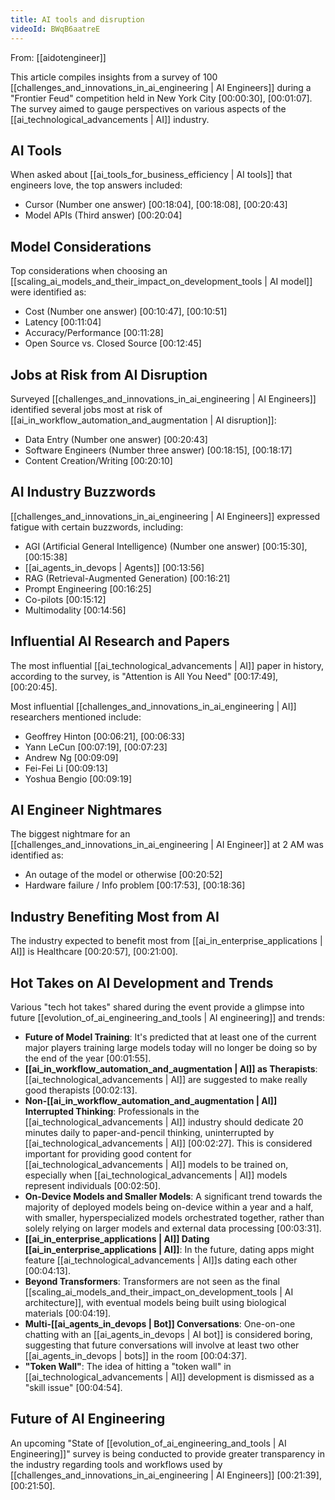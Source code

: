 ```yaml
---
title: AI tools and disruption
videoId: BWqB6aatreE
---
```


From: [[aidotengineer]] <br/> 

This article compiles insights from a survey of 100 [[challenges_and_innovations_in_ai_engineering | AI Engineers]] during a "Frontier Feud" competition held in New York City <a class="yt-timestamp" data-t="00:00:30">[00:00:30]</a>, <a class="yt-timestamp" data-t="00:01:07">[00:01:07]</a>. The survey aimed to gauge perspectives on various aspects of the [[ai_technological_advancements | AI]] industry.

## AI Tools

When asked about [[ai_tools_for_business_efficiency | AI tools]] that engineers love, the top answers included:
*   Cursor (Number one answer) <a class="yt-timestamp" data-t="00:18:04">[00:18:04]</a>, <a class="yt-timestamp" data-t="00:18:08">[00:18:08]</a>, <a class="yt-timestamp" data-t="00:20:43">[00:20:43]</a>
*   Model APIs (Third answer) <a class="yt-timestamp" data-t="00:20:04">[00:20:04]</a>

## Model Considerations

Top considerations when choosing an [[scaling_ai_models_and_their_impact_on_development_tools | AI model]] were identified as:
*   Cost (Number one answer) <a class="yt-timestamp" data-t="00:10:47">[00:10:47]</a>, <a class="yt-timestamp" data-t="00:10:51">[00:10:51]</a>
*   Latency <a class="yt-timestamp" data-t="00:11:04">[00:11:04]</a>
*   Accuracy/Performance <a class="yt-timestamp" data-t="00:11:28">[00:11:28]</a>
*   Open Source vs. Closed Source <a class="yt-timestamp" data-t="00:12:45">[00:12:45]</a>

## Jobs at Risk from AI Disruption

Surveyed [[challenges_and_innovations_in_ai_engineering | AI Engineers]] identified several jobs most at risk of [[ai_in_workflow_automation_and_augmentation | AI disruption]]:
*   Data Entry (Number one answer) <a class="yt-timestamp" data-t="00:20:43">[00:20:43]</a>
*   Software Engineers (Number three answer) <a class="yt-timestamp" data-t="00:18:15">[00:18:15]</a>, <a class="yt-timestamp" data-t="00:18:17">[00:18:17]</a>
*   Content Creation/Writing <a class="yt-timestamp" data-t="00:20:10">[00:20:10]</a>

## AI Industry Buzzwords

[[challenges_and_innovations_in_ai_engineering | AI Engineers]] expressed fatigue with certain buzzwords, including:
*   AGI (Artificial General Intelligence) (Number one answer) <a class="yt-timestamp" data-t="00:15:30">[00:15:30]</a>, <a class="yt-timestamp" data-t="00:15:38">[00:15:38]</a>
*   [[ai_agents_in_devops | Agents]] <a class="yt-timestamp" data-t="00:13:56">[00:13:56]</a>
*   RAG (Retrieval-Augmented Generation) <a class="yt-timestamp" data-t="00:16:21">[00:16:21]</a>
*   Prompt Engineering <a class="yt-timestamp" data-t="00:16:25">[00:16:25]</a>
*   Co-pilots <a class="yt-timestamp" data-t="00:15:12">[00:15:12]</a>
*   Multimodality <a class="yt-timestamp" data-t="00:14:56">[00:14:56]</a>

## Influential AI Research and Papers

The most influential [[ai_technological_advancements | AI]] paper in history, according to the survey, is "Attention is All You Need" <a class="yt-timestamp" data-t="00:17:49">[00:17:49]</a>, <a class="yt-timestamp" data-t="00:20:45">[00:20:45]</a>.

Most influential [[challenges_and_innovations_in_ai_engineering | AI]] researchers mentioned include:
*   Geoffrey Hinton <a class="yt-timestamp" data-t="00:06:21">[00:06:21]</a>, <a class="yt-timestamp" data-t="00:06:33">[00:06:33]</a>
*   Yann LeCun <a class="yt-timestamp" data-t="00:07:19">[00:07:19]</a>, <a class="yt-timestamp" data-t="00:07:23">[00:07:23]</a>
*   Andrew Ng <a class="yt-timestamp" data-t="00:09:09">[00:09:09]</a>
*   Fei-Fei Li <a class="yt-timestamp" data-t="00:09:13">[00:09:13]</a>
*   Yoshua Bengio <a class="yt-timestamp" data-t="00:09:19">[00:09:19]</a>

## AI Engineer Nightmares

The biggest nightmare for an [[challenges_and_innovations_in_ai_engineering | AI Engineer]] at 2 AM was identified as:
*   An outage of the model or otherwise <a class="yt-timestamp" data-t="00:20:52">[00:20:52]</a>
*   Hardware failure / Info problem <a class="yt-timestamp" data-t="00:17:53">[00:17:53]</a>, <a class="yt-timestamp" data-t="00:18:36">[00:18:36]</a>

## Industry Benefiting Most from AI

The industry expected to benefit most from [[ai_in_enterprise_applications | AI]] is Healthcare <a class="yt-timestamp" data-t="00:20:57">[00:20:57]</a>, <a class="yt-timestamp" data-t="00:21:00">[00:21:00]</a>.

## Hot Takes on AI Development and Trends

Various "tech hot takes" shared during the event provide a glimpse into future [[evolution_of_ai_engineering_and_tools | AI engineering]] and trends:

*   **Future of Model Training**: It's predicted that at least one of the current major players training large models today will no longer be doing so by the end of the year <a class="yt-timestamp" data-t="00:01:55">[00:01:55]</a>.
*   **[[ai_in_workflow_automation_and_augmentation | AI]] as Therapists**: [[ai_technological_advancements | AI]] are suggested to make really good therapists <a class="yt-timestamp" data-t="00:02:13">[00:02:13]</a>.
*   **Non-[[ai_in_workflow_automation_and_augmentation | AI]] Interrupted Thinking**: Professionals in the [[ai_technological_advancements | AI]] industry should dedicate 20 minutes daily to paper-and-pencil thinking, uninterrupted by [[ai_technological_advancements | AI]] <a class="yt-timestamp" data-t="00:02:27">[00:02:27]</a>. This is considered important for providing good content for [[ai_technological_advancements | AI]] models to be trained on, especially when [[ai_technological_advancements | AI]] models represent individuals <a class="yt-timestamp" data-t="00:02:50">[00:02:50]</a>.
*   **On-Device Models and Smaller Models**: A significant trend towards the majority of deployed models being on-device within a year and a half, with smaller, hyperspecialized models orchestrated together, rather than solely relying on larger models and external data processing <a class="yt-timestamp" data-t="00:03:31">[00:03:31]</a>.
*   **[[ai_in_enterprise_applications | AI]] Dating [[ai_in_enterprise_applications | AI]]**: In the future, dating apps might feature [[ai_technological_advancements | AI]]s dating each other <a class="yt-timestamp" data-t="00:04:13">[00:04:13]</a>.
*   **Beyond Transformers**: Transformers are not seen as the final [[scaling_ai_models_and_their_impact_on_development_tools | AI architecture]], with eventual models being built using biological materials <a class="yt-timestamp" data-t="00:04:19">[00:04:19]</a>.
*   **Multi-[[ai_agents_in_devops | Bot]] Conversations**: One-on-one chatting with an [[ai_agents_in_devops | AI bot]] is considered boring, suggesting that future conversations will involve at least two other [[ai_agents_in_devops | bots]] in the room <a class="yt-timestamp" data-t="00:04:37">[00:04:37]</a>.
*   **"Token Wall"**: The idea of hitting a "token wall" in [[ai_technological_advancements | AI]] development is dismissed as a "skill issue" <a class="yt-timestamp" data-t="00:04:54">[00:04:54]</a>.

## Future of AI Engineering

An upcoming "State of [[evolution_of_ai_engineering_and_tools | AI Engineering]]" survey is being conducted to provide greater transparency in the industry regarding tools and workflows used by [[challenges_and_innovations_in_ai_engineering | AI Engineers]] <a class="yt-timestamp" data-t="00:21:39">[00:21:39]</a>, <a class="yt-timestamp" data-t="00:21:50">[00:21:50]</a>.